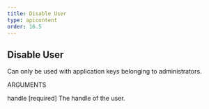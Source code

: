 ```yaml
---
title: Disable User
type: apicontent
order: 16.5
---
```

## Disable User
Can only be used with application keys belonging to administrators.

ARGUMENTS

handle [required]
The handle of the user.